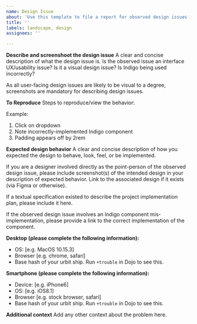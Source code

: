 ```yaml
---
name: Design Issue
about: 'Use this template to file a report for observed design issues in Landscape. Design issues may include UX/experiential issues, visual design issues, or Indigo implementation issues.'
title: ''
labels: landscape, design
assignees: ''

---
```


**Describe and screenshoot the design issue**
A clear and concise description of what the design issue is. 
Is the observed issue an interface UX/usability issue? Is it a visual design issue? Is Indigo being used incorrectly?

As all user-facing design issues are likely to be visual to a degree, screenshots are mandatory for describing design issues.

**To Reproduce**
Steps to reproduce/view the behavior:

Example:
1. Click on dropdown
2. Note incorrectly-implemented Indigo component
4. Padding appears off by 2rem

**Expected design behavior**
A clear and concise description of how you expected the design to behave, look, feel, or be implemented.

If you are a designer involved directly as the point-person of the observed design issue, please include screenshot(s) of the intended design in your description of expected behavior. Link to the associated design if it exists (via Figma or otherwise).

If a textual specification existed to describe the project implementation plan, please include it here.

If the observed design issue involves an Indigo component mis-implementation, please provide a link to the correct implementation of the component.

**Desktop (please complete the following information):**
 - OS: [e.g. MacOS 10.15.3]
 - Browser [e.g. chrome, safari]
 - Base hash of your urbit ship. Run `+trouble` in Dojo to see this.

**Smartphone (please complete the following information):**
 - Device: [e.g. iPhone6]
 - OS: [e.g. iOS8.1]
 - Browser [e.g. stock browser, safari]
 - Base hash of your urbit ship. Run `+trouble` in Dojo to see this.

**Additional context**
Add any other context about the problem here.

